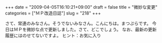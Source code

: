 +++
date = "2009-04-05T16:10:21+09:00"
draft = false
title = "微妙な変更"
categories = ["ＭＰ改造日誌"]
slug = "218"
+++

さて、常連のみなさん。そうでないみなさん。こんにちは。まつぷらです。
今日はＭＰを微妙な点で更新しました。さて、どこでしょう。
なお、最新の更新履歴にはのせてないですよ。
ヒント：お気に入り

